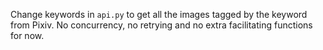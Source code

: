 Change keywords in `api.py` to get all the images tagged by the keyword from Pixiv. No concurrency, no retrying and no extra facilitating functions for now.